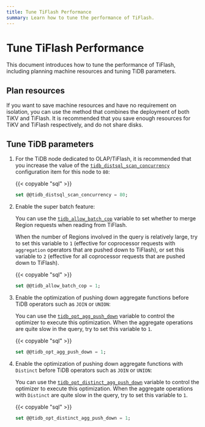 ```yaml
---
title: Tune TiFlash Performance
summary: Learn how to tune the performance of TiFlash.
---
```


# Tune TiFlash Performance

This document introduces how to tune the performance of TiFlash, including planning machine resources and tuning TiDB parameters.

## Plan resources

If you want to save machine resources and have no requirement on isolation, you can use the method that combines the deployment of both TiKV and TiFlash. It is recommended that you save enough resources for TiKV and TiFlash respectively, and do not share disks.

## Tune TiDB parameters

1. For the TiDB node dedicated to OLAP/TiFlash, it is recommended that you increase the value of the [`tidb_distsql_scan_concurrency`](/system-variables.md#tidb_distsql_scan_concurrency) configuration item for this node to `80`:

    {{< copyable "sql" >}}

    ```sql
    set @@tidb_distsql_scan_concurrency = 80;
    ```

2. Enable the super batch feature:

    You can use the [`tidb_allow_batch_cop`](/system-variables.md#tidb_allow_batch_cop-new-in-v40-version) variable to set whether to merge Region requests when reading from TiFlash.

    When the number of Regions involved in the query is relatively large, try to set this variable to `1` (effective for coprocessor requests with `aggregation` operators that are pushed down to TiFlash), or set this variable to `2` (effective for all coprocessor requests that are pushed down to TiFlash).

    {{< copyable "sql" >}}

    ```sql
    set @@tidb_allow_batch_cop = 1;
    ```

3. Enable the optimization of pushing down aggregate functions before TiDB operators such as `JOIN` or `UNION`:

    You can use the [`tidb_opt_agg_push_down`](/system-variables.md#tidb_opt_agg_push_down) variable to control the optimizer to execute this optimization. When the aggregate operations are quite slow in the query, try to set this variable to `1`.

    {{< copyable "sql" >}}

    ```sql
    set @@tidb_opt_agg_push_down = 1;
    ```

4. Enable the optimization of pushing down aggregate functions with `Distinct` before TiDB operators such as `JOIN` or `UNION`:

    You can use the [`tidb_opt_distinct_agg_push_down`](/system-variables.md#tidb_opt_distinct_agg_push_down) variable to control the optimizer to execute this optimization. When the aggregate operations with `Distinct` are quite slow in the query, try to set this variable to `1`.

    {{< copyable "sql" >}}

    ```sql
    set @@tidb_opt_distinct_agg_push_down = 1;
    ```
